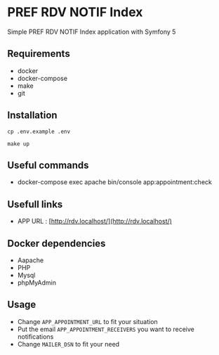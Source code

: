 
# PREF RDV NOTIF Index

Simple PREF RDV NOTIF Index application with Symfony 5

## Requirements

- docker
- docker-compose
- make
- git

## Installation

```shell
cp .env.example .env
```

```shell
make up
```

## Useful commands

- docker-compose exec apache bin/console app:appointment:check

## Usefull links

- APP URL : [http://rdv.localhost/](http://rdv.localhost/)

## Docker dependencies

- Aapache
- PHP
- Mysql
- phpMyAdmin

## Usage

- Change `APP_APPOINTMENT_URL` to fit your situation
- Put the email `APP_APPOINTMENT_RECEIVERS` you want to receive notifications
- Change `MAILER_DSN` to fit your need
